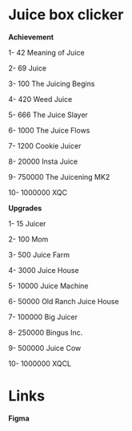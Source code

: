 # Juice box clicker
**Achievement**

1- 42 Meaning of Juice

2- 69 Juice

3- 100 The Juicing Begins

4- 420 Weed Juice

5- 666 The Juice Slayer

6- 1000 The Juice Flows

7- 1200 Cookie Juicer

8- 20000 Insta Juice

9- 750000 The Juicening MK2

10- 1000000 XQC

**Upgrades**

1- 15 Juicer

2- 100 Mom

3- 500 Juice Farm

4- 3000 Juice House

5- 10000 Juice Machine

6- 50000 Old Ranch Juice House

7- 100000 Big Juicer

8- 250000 Bingus Inc.

9- 500000 Juice Cow

10- 1000000 XQCL

# Links

**Figma**

